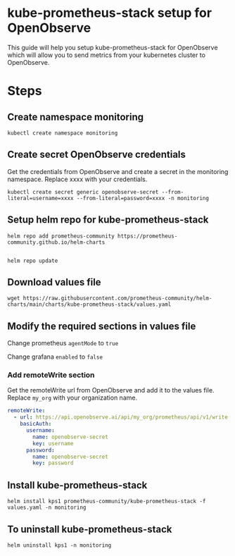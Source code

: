 # kube-prometheus-stack setup for OpenObserve

This guide will help you setup kube-prometheus-stack for OpenObserve which will allow you to send metrics from your kubernetes cluster to OpenObserve.

# Steps

## Create namespace monitoring

```shell
kubectl create namespace monitoring
```

## Create secret OpenObserve credentials

Get the credentials from OpenObserve and create a secret in the monitoring namespace. Replace xxxx with your credentials.

```shell
kubectl create secret generic openobserve-secret --from-literal=username=xxxx --from-literal=password=xxxx -n monitoring
```

## Setup helm repo for kube-prometheus-stack

```shell
helm repo add prometheus-community https://prometheus-community.github.io/helm-charts


helm repo update
```

## Download values file

```shell
wget https://raw.githubusercontent.com/prometheus-community/helm-charts/main/charts/kube-prometheus-stack/values.yaml
```

## Modify the required sections in values file

Change prometheus `agentMode` to `true`

Change grafana `enabled` to `false`

### Add remoteWrite section

Get the remoteWrite url from OpenObserve and add it to the values file. Replace `my_org` with your organization name.

```yaml
remoteWrite:
  - url: https://api.openobserve.ai/api/my_org/prometheus/api/v1/write
    basicAuth:
      username:
        name: openobserve-secret
        key: username
      password:
        name: openobserve-secret
        key: password
```

## Install kube-prometheus-stack

```shell
helm install kps1 prometheus-community/kube-prometheus-stack -f values.yaml -n monitoring
```

## To uninstall kube-prometheus-stack

```shell
helm uninstall kps1 -n monitoring
```
